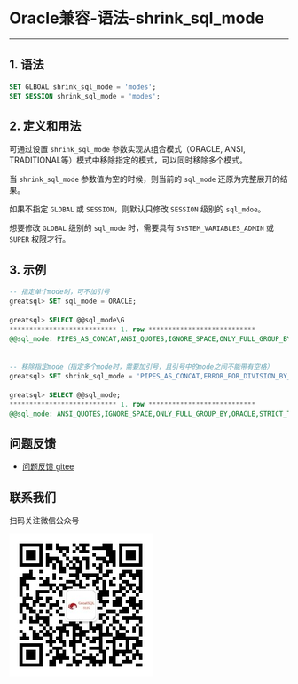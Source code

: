 # Oracle兼容-语法-shrink_sql_mode
---


## 1. 语法

```sql
SET GLBOAL shrink_sql_mode = 'modes';
SET SESSION shrink_sql_mode = 'modes';
```

## 2. 定义和用法


可通过设置 `shrink_sql_mode` 参数实现从组合模式（ORACLE, ANSI, TRADITIONAL等）模式中移除指定的模式，可以同时移除多个模式。

当 `shrink_sql_mode` 参数值为空的时候，则当前的 `sql_mode` 还原为完整展开的结果。

如果不指定 `GLOBAL` 或 `SESSION`，则默认只修改 `SESSION` 级别的 `sql_mdoe`。

想要修改 `GLOBAL` 级别的 `sql_mode` 时，需要具有 `SYSTEM_VARIABLES_ADMIN` 或 `SUPER` 权限才行。


## 3. 示例


```sql
-- 指定单个mode时，可不加引号
greatsql> SET sql_mode = ORACLE;

greatsql> SELECT @@sql_mode\G
*************************** 1. row ***************************
@@sql_mode: PIPES_AS_CONCAT,ANSI_QUOTES,IGNORE_SPACE,ONLY_FULL_GROUP_BY,ORACLE,STRICT_TRANS_TABLES,STRICT_ALL_TABLES,NO_ZERO_IN_DATE,NO_ZERO_DATE,ERROR_FOR_DIVISION_BY_ZERO,NO_ENGINE_SUBSTITUTION


-- 移除指定mode（指定多个mode时，需要加引号，且引号中的mode之间不能带有空格）
greatsql> SET shrink_sql_mode = 'PIPES_AS_CONCAT,ERROR_FOR_DIVISION_BY_ZERO';

greatsql> SELECT @@sql_mode;
*************************** 1. row ***************************
@@sql_mode: ANSI_QUOTES,IGNORE_SPACE,ONLY_FULL_GROUP_BY,ORACLE,STRICT_TRANS_TABLES,STRICT_ALL_TABLES,NO_ZERO_IN_DATE,NO_ZERO_DATE,NO_ENGINE_SUBSTITUTION
```



**问题反馈**
---
- [问题反馈 gitee](https://gitee.com/GreatSQL/GreatSQL-Manual/issues)


**联系我们**
---

扫码关注微信公众号

![greatsql-wx](../../greatsql-wx.jpg)
